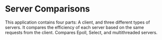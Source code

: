 # Server Comparisons

This application contains four parts: A client, and three different types of servers. It compares the efficiency of each server based on the same requests from the client. Compares Epoll, Select, and multithreaded servers. 
